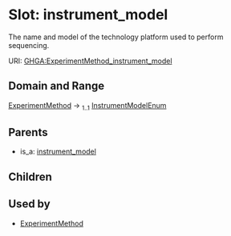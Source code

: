 
# Slot: instrument_model


The name and model of the technology platform used to perform sequencing.

URI: [GHGA:ExperimentMethod_instrument_model](https://w3id.org/GHGA/ExperimentMethod_instrument_model)


## Domain and Range

[ExperimentMethod](ExperimentMethod.md) &#8594;  <sub>1..1</sub> [InstrumentModelEnum](InstrumentModelEnum.md)

## Parents

 *  is_a: [instrument_model](instrument_model.md)

## Children


## Used by

 * [ExperimentMethod](ExperimentMethod.md)
